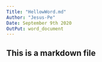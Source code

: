 ```yaml
---
Title: "HellowWord.md"
Author: "Jesus-Pe"
Date: September 9th 2020
OutPut: word_document
---
```


## This is a markdown file
